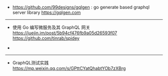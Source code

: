 



* https://github.com/99designs/gqlgen : go generate based graphql server library https://gqlgen.com


---


* 使用 Go 编写微服务及其 GraphQL 网关
https://juejin.im/post/5b94cf476fb9a05d26593f07
https://github.com/tinrab/spidey

* 

---

* GraphQL测试实践 https://mp.weixin.qq.com/s/GPttCYatQhabtYOb7zXBrg